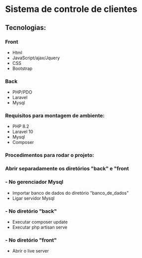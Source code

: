<h1>Sistema de controle de clientes</h1>
<h2>Tecnologias:</h2>
<h3>Front</h3>
<ul>
    <li>Html</li>
    <li>JavaScript/ajax/Jquery</li>
    <li>CSS</li>
    <li>Bootstrap</li>
</ul>
<h3>Back</h3>
<ul>
    <li>PHP/PDO</li>
    <li>Laravel</li>
    <li>Mysql</li>
</ul>
<h3>Requisitos para montagem de ambiente:</h3>
<ul>
    <li>PHP 8.2</li>
    <li>Laravel 10</li>
    <li>Mysql</li>
    <li>Composer</li>
</ul>
<h3>Procedimentos para rodar o projeto:</h3>
<h3> Abrir separadamente os diretórios "back" e "front </h3>
<h3>- No gerenciador Mysql</h3>
<ul>
    <li>Importar banco de dados do diretório "banco_de_dados"</li>
    <li>Ligar servidor Mysql</li>
</ul>
<h3>- No diretório "back"</h3>
<ul>
    <li>Executar composer update</li>
    <li>Executar php artisan serve</li>
</ul>
<h3>- No diretório "front"</h3>
<ul>
    <li>Abrir o live server</li>
</ul>

